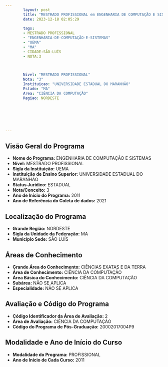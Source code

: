 ```yaml
---
        layout: post
        title: "MESTRADO PROFISSIONAL em ENGENHARIA DE COMPUTAÇÃO E SISTEMAS na UEMA  "
        date: 2023-12-18 02:05:29
     
        tags:
        - MESTRADO PROFISSIONAL
        - "ENGENHARIA-DE-COMPUTAÇÃO-E-SISTEMAS"
        - "UEMA"
        - "MA"
        - CIDADE:SÃO-LUÍS
        - NOTA:3
        
       

        Nivel: "MESTRADO PROFISSIONAL"
        Nota: "3"
        Instituicao: "UNIVERSIDADE ESTADUAL DO MARANHÃO"
        Estado: "MA"
        Area: "CIÊNCIA DA COMPUTAÇÃO"
        Regiao: NORDESTE
        
        
        
        
        
        
---
```

## Visão Geral do Programa
- **Nome do Programa:** ENGENHARIA DE COMPUTAÇÃO E SISTEMAS
- **Nível:** MESTRADO PROFISSIONAL
- **Sigla da Instituição:** UEMA
- **Instituição de Ensino Superior:** UNIVERSIDADE ESTADUAL DO MARANHÃO
- **Status Jurídico:** ESTADUAL
- **Nota/Conceito:** 3
- **Ano de Início do Programa:** 2011
- **Ano de Referência do Coleta de dados:** 2021

## Localização do Programa
- **Grande Região:** NORDESTE
- **Sigla da Unidade da Federação:** MA
- **Município Sede:** SÃO LUÍS

## Áreas de Conhecimento
- **Grande Área do Conhecimento:** CIÊNCIAS EXATAS E DA TERRA
- **Área de Conhecimento:** CIÊNCIA DA COMPUTAÇÃO
- **Área Básica do Conhecimento:** CIÊNCIA DA COMPUTAÇÃO
- **Subárea:** NÃO SE APLICA
- **Especialidade:** NÃO SE APLICA

## Avaliação e Código do Programa
- **Código Identificador da Área de Avaliação:** 2
- **Área de Avaliação:** CIÊNCIA DA COMPUTAÇÃO
- **Código do Programa de Pós-Graduação:** 20002017004P9


## Modalidade e Ano de Início do Curso
- **Modalidade do Programa:** PROFISSIONAL
- **Ano de Início de Cada Curso:** 2011
